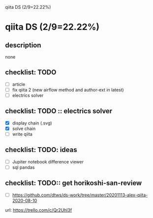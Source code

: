 qiita DS (2/9=22.22%)

qiita DS (2/9=22.22%)
===============================================================================

description
------------
none

checklist: TODO
-----------------------------------------------------------------------------------
- [ ] article
- [ ] fix qiita 2 (new airflow method and author-ext in latest)
- [ ] electrics solver

checklist: TODO :: electrics solver
-----------------------------------------------------------------------------------
- [x] display chain (.svg)
- [x] solve chain
- [ ] write qiita

checklist: TODO: ideas
-----------------------------------------------------------------------------------
- [ ] Jupiter notebook difference viewer
- [ ] sql pandas

checklist: TODO:: get horikoshi-san-review
-----------------------------------------------------------------------------------
- [ ] https://github.com/dtws/ds-work/tree/master/20201113-alex-qiita-2020-08-10

url: https://trello.com/c/Qr2Uhl3f
